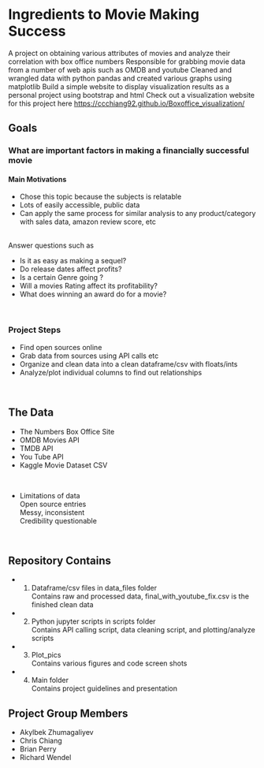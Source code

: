 # Ingredients to Movie Making Success
A project on obtaining various attributes of movies and analyze their correlation with box office numbers
Responsible for grabbing movie data from a number of web apis such as OMDB and youtube
Cleaned and wrangled data with python pandas and created various graphs using matplotlib
Build a simple website to display visualization results as a personal project using bootstrap and html
Check out a visualization website for this project here 
https://ccchiang92.github.io/Boxoffice_visualization/
<br/>
## Goals
### What are important factors in making a financially successful movie
#### Main Motivations

* Chose this topic because the subjects is relatable
* Lots of easily accessible, public data
* Can apply the same process for similar analysis to any product/category with sales data, amazon review score, etc

<br/>Answer questions such as<br/>
* Is it as easy as making a sequel?
* Do release dates affect profits?
* Is a certain Genre going ?
* Will a movies Rating affect its profitability?
* What does winning an award do for a movie?
<br/>

### Project Steps
* Find open sources online 
* Grab data from sources using API calls etc
* Organize and clean data into a clean dataframe/csv with floats/ints
* Analyze/plot  individual columns to find out relationships
<br/>

## The Data
* The Numbers Box Office Site
* OMDB Movies API
* TMDB API
* You Tube API
* Kaggle Movie Dataset CSV
<br/>

* Limitations of data<br/>
Open source entries<br/>
Messy, inconsistent<br/>
Credibility questionable<br/>
<br/>

## Repository Contains
* 1. Dataframe/csv files in data_files folder<br/>
Contains raw and processed data, final_with_youtube_fix.csv is the finished clean data
* 2. Python jupyter scripts in scripts folder<br/>
Contains API calling script, data cleaning script, and plotting/analyze scripts
* 3. Plot_pics<br/>
Contains various figures and code screen shots
* 4. Main folder<br>
Contains project guidelines and presentation

## Project Group Members

* Akylbek Zhumagaliyev
* Chris Chiang
* Brian Perry
* Richard Wendel


